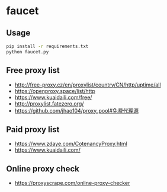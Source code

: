 # faucet

## Usage

```sh
pip install -r requirements.txt
python faucet.py
```

## Free proxy list

* <http://free-proxy.cz/en/proxylist/country/CN/http/uptime/all>
* <https://openproxy.space/list/http>
* <https://www.kuaidaili.com/free/>
* <http://proxylist.fatezero.org/>
* <https://github.com/jhao104/proxy_pool#免费代理源>

## Paid proxy list

* <https://www.zdaye.com/CotenancyProxy.html>
* <https://www.kuaidaili.com/>

## Online proxy check

* <https://proxyscrape.com/online-proxy-checker>
